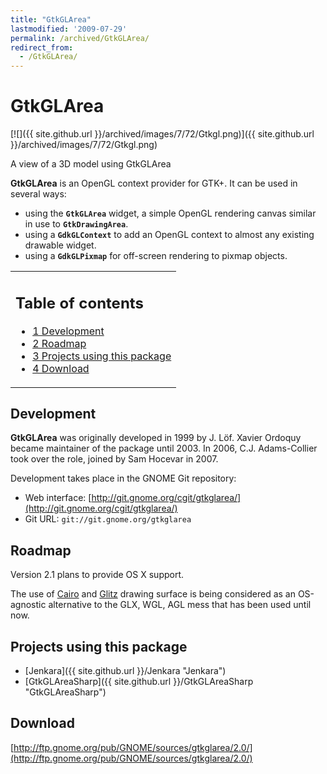```yaml
---
title: "GtkGLArea"
lastmodified: '2009-07-29'
permalink: /archived/GtkGLArea/
redirect_from:
  - /GtkGLArea/
---
```


GtkGLArea
=========

[![]({{ site.github.url }}/archived/images/7/72/Gtkgl.png)]({{ site.github.url }}/archived/images/7/72/Gtkgl.png)

A view of a 3D model using GtkGLArea

**GtkGLArea** is an OpenGL context provider for GTK+. It can be used in several ways:

-   using the **`GtkGLArea`** widget, a simple OpenGL rendering canvas similar in use to **`GtkDrawingArea`**.
-   using a **`GdkGLContext`** to add an OpenGL context to almost any existing drawable widget.
-   using a **`GdkGLPixmap`** for off-screen rendering to pixmap objects.

<table>
<col width="100%" />
<tbody>
<tr class="odd">
<td align="left"><h2>Table of contents</h2>
<ul>
<li><a href="#development">1 Development</a></li>
<li><a href="#roadmap">2 Roadmap</a></li>
<li><a href="#projects-using-this-package">3 Projects using this package</a></li>
<li><a href="#download">4 Download</a></li>
</ul></td>
</tr>
</tbody>
</table>

Development
-----------

**GtkGLArea** was originally developed in 1999 by J. Löf. Xavier Ordoquy became maintainer of the package until 2003. In 2006, C.J. Adams-Collier took over the role, joined by Sam Hocevar in 2007.

Development takes place in the GNOME Git repository:

-   Web interface: [http://git.gnome.org/cgit/gtkglarea/](http://git.gnome.org/cgit/gtkglarea/)
-   Git URL: `git://git.gnome.org/gtkglarea`

Roadmap
-------

Version 2.1 plans to provide OS X support.

The use of [Cairo](http://cairographics.org/introduction) and [Glitz](http://www.freedesktop.org/Software/glitz) drawing surface is being considered as an OS-agnostic alternative to the GLX, WGL, AGL mess that has been used until now.

Projects using this package
---------------------------

-   [Jenkara]({{ site.github.url }}/Jenkara "Jenkara")
-   [GtkGLAreaSharp]({{ site.github.url }}/GtkGLAreaSharp "GtkGLAreaSharp")

Download
--------

[http://ftp.gnome.org/pub/GNOME/sources/gtkglarea/2.0/](http://ftp.gnome.org/pub/GNOME/sources/gtkglarea/2.0/)

